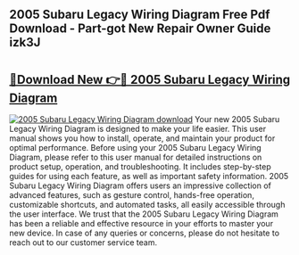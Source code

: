 ## 2005 Subaru Legacy Wiring Diagram Free Pdf Download - Part-got New Repair Owner Guide izk3J

# <h2><a href="http://dfukxcu.blite.top/?on=2005+Subaru+Legacy+Wiring+Diagram">🔗Download New 👉🔴 2005 Subaru Legacy Wiring Diagram</a></h2>

[![2005 Subaru Legacy Wiring Diagram download](https://i.imgur.com/lujVjoI.png)](http://dfukxcu.blite.top/?on=2005+Subaru+Legacy+Wiring+Diagram)
Your new 2005 Subaru Legacy Wiring Diagram is designed to make your life easier. This user manual shows you how to install, operate, and maintain your product for optimal performance. Before using your 2005 Subaru Legacy Wiring Diagram, please refer to this user manual for detailed instructions on product setup, operation, and troubleshooting. It includes step-by-step guides for using each feature, as well as important safety information. 2005 Subaru Legacy Wiring Diagram offers users an impressive collection of advanced features, such as gesture control, hands-free operation, customizable shortcuts, and automated tasks, all easily accessible through the user interface. We trust that the 2005 Subaru Legacy Wiring Diagram has been a reliable and effective resource in your efforts to master your new device. In case of any queries or concerns, please do not hesitate to reach out to our customer service team.
